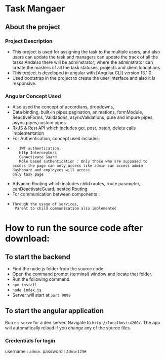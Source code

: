 # Task Mangaer

## About the project
### Project Description
* This project is used for assigning the task to the multiple users, and also users can update the task  and managers can update the track of all the tasks.Andalso there will be adminstrator; where the adminstrator can create the masters of all the task statuses, projects and client loacations
* This project is developed in angular with [Angular CLI] version 13.1.0. 
* Used bootstrap in the project to create the user interface and also it is responsive.

### Angular Concept Used
* Also used the concept of accordians, dropdowns, 
* Data binding, built-in pipes,pagination, animations, formModule, ReactiveForms, Validations, asyncValidations, pure and impure pipes, async pipes,custom pipes
* RxJS & Rest API which includes get, post, patch, delete calls implementation 
* For Authentication, concept used includes:
*        JWT authentication,
         Http Interceptors
         CanActivate Guard
         Role based authentication : Only those who are supposed to access the page can only access like admin can access admin dashboard and employees will access                                           only task page
* Advance Routing which includes child routes, route parameter, canDeactivateGuard, nested Routing 
* For communication between components :
*     Through the usage of services,
       Parent to child communication also implemented



# How to run the source code after download:
## To start the backend
* Find the node.js folder from the source code.
* Open the command prompt (terminal) window and locate that folder.
* Run the following command:
*  `npm install`
* `node index.js`
* Server will start at `port 9090`
      
## To start the angular application
Run `ng serve` for a dev server. Navigate to `http://localhost:4200/`. The app will automatically reload if you change any of the source files.

### Credentials for login 
username : `admin`.
password : `Admin123#`



